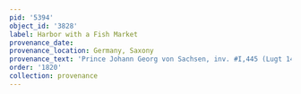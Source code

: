 ```yaml
---
pid: '5394'
object_id: '3828'
label: Harbor with a Fish Market
provenance_date:
provenance_location: Germany, Saxony
provenance_text: 'Prince Johann Georg von Sachsen, inv. #I,445 (Lugt 1466)'
order: '1820'
collection: provenance
---
```

